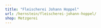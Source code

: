 ```yaml
---
title: "Fleischerei Johann Hoppel"
url: /hernstein/fleischerei-johann-hoppel/
shop: Metzgerei
---
```

